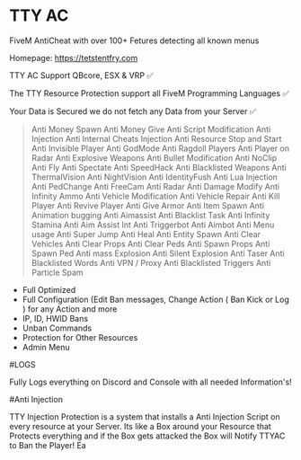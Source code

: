 # TTY AC
FiveM AntiCheat with over 100+ Fetures detecting all known menus

Homepage: https://tetstentfry.com

TTY AC Support QBcore, ESX & VRP ✅

The TTY Resource Protection support all FiveM Programming Languages ✅

Your Data is Secured we do not fetch any Data from your Server ✅

> Anti Money Spawn
> Anti Money Give
> Anti Script Modification 
> Anti Injection
> Anti Internal Cheats Injection
> Anti Resource Stop and Start
> Anti Invisible Player
> Anti GodMode
> Anti Ragdoll Players
> Anti Player on Radar
> Anti Explosive Weapons
> Anti Bullet Modification
> Anti NoClip
> Anti Fly
> Anti Spectate
> Anti SpeedHack
> Anti Blacklisted Weapons
> Anti ThermalVision
> Anti NightVision
> Anti IdentityFush
> Anti Lua Injection
> Anti PedChange
> Anti FreeCam
> Anti Radar
> Anti Damage Modify
> Anti Infinity Ammo
> Anti Vehicle Modification
> Anti Vehicle Repair
> Anti Kill Player
> Anti Revive Player
> Anti Give Armor
> Anti Item Spawn
> Anti Animation bugging
> Anti Aimassist
> Anti Blacklist Task
> Anti Infinity Stamina
> Anti Aim Assist Int
> Anti Triggerbot
> Anti Aimbot
> Anti Menu usage
> Anti Super Jump
> Anti Heal
> Anti Entity Spawn
> Anti Clear Vehicles
> Anti Clear Props
> Anti Clear Peds
> Anti Spawn Props
> Anti Spawn Ped
> Anti mass Explosion
> Anti Silent Explosion
> Anti Taser
> Anti Blacklisted Words
> Anti VPN / Proxy
> Anti Blacklisted Triggers
> Anti Particle Spam

- Full Optimized
- Full Configuration (Edit Ban messages, Change Action ( Ban Kick or Log ) for any Action and more
- IP, ID, HWID Bans
- Unban Commands
- Protection for Other Resources
- Admin Menu


#LOGS

Fully Logs everything on Discord and Console with all needed Information's!


#Anti Injection

TTY Injection Protection is a system that installs a Anti Injection Script on every resource at your Server. Its like a Box around your Resource that Protects everything and if the Box gets attacked the Box will Notify TTYAC to Ban the Player! Ea
